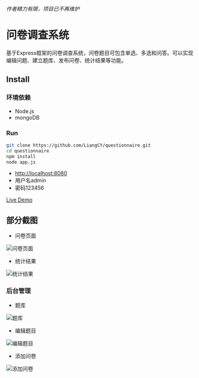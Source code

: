 _作者精力有限，项目已不再维护_


# 问卷调查系统

基于Express框架的问卷调查系统，问卷题目可包含单选、多选和问答。可以实现编辑问题、建立题库、发布问卷、统计结果等功能。

## Install
### 环境依赖
* Node.js
* mongoDB

### Run
``` bash
git clone https://github.com/LiangCY/questionnaire.git
cd questionnaire
npm install
node app.js
```
* [http://localhost:8080](http://localhost:8080)
* 用户名admin
* 密码123456


[Live Demo](https://polar-escarpment-7201.herokuapp.com/questionnaire/566455a69c390da81276246f)

## 部分截图

- 问卷页面

![问卷页面](https://raw.githubusercontent.com/LiangCY/questionnaire/master/screenshots/index.jpg)

- 统计结果

![统计结果](https://raw.githubusercontent.com/LiangCY/questionnaire/master/screenshots/statistics.jpg)


### 后台管理

- 题库

![题库](https://raw.githubusercontent.com/LiangCY/questionnaire/master/screenshots/questions.jpg)

- 编辑题目

![编辑题目](https://raw.githubusercontent.com/LiangCY/questionnaire/master/screenshots/question.jpg)

- 添加问卷

![添加问卷](https://raw.githubusercontent.com/LiangCY/questionnaire/master/screenshots/questionnaire.jpg)

